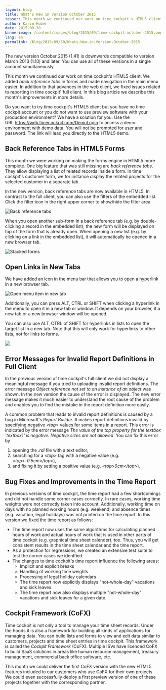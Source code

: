 ```yaml
---
layout: blog
title: What's New in Version October 2015
teaser: This month we continued our work on time cockpit's HTML5 client. We added back reference tabs in forms and made navigation in the main menu easier. In addition to that advances in the web client, we fixed issues related to reporting in time cockpit' full client. In this blog article we describe this month's improvements in more details.
author: Karin Huber
date: 2015-09-30
bannerimage: /content/images/blog/2015/09/time-cockpit-october-2015.png
lang: en
permalink: /blog/2015/09/30/Whats-New-in-Version-October-2015
---
```


<p xmlns="http://www.w3.org/1999/xhtml">The new version October 2015 (1.41) is downwards compatible to version March 2013 (1.10) and later. You can use all of these versions in a single account simultaneously. </p><p xmlns="http://www.w3.org/1999/xhtml">This month we continued our work on time cockpit's HTML5 client. We added <em>back reference tabs</em> in forms and made navigation in the main menu easier. In addition to that advances in the web client, we fixed issues related to reporting in time cockpit' full client. In this blog article we describe this month's improvements in more details.</p><p class="showcase" xmlns="http://www.w3.org/1999/xhtml">Do you want to try time cockpit's HTML5 client but you have no time cockpit account or you do not want to use preview software with your production environment? We have a solution for you: Use the URL <a href="https://web.timecockpit.com/DemoLogin">https://web.timecockpit.com/DemoLogin</a> to access a demo environment with demo data. You will not be prompted for user and password. The link will lead you directly to the HTML5 demo.</p><h2 xmlns="http://www.w3.org/1999/xhtml">Back Reference Tabs in HTML5 Forms</h2><p xmlns="http://www.w3.org/1999/xhtml">This month we were working on making the forms engine in HTML5 more complete. One big feature that was still missing are <em>back reference tabs</em>. They allow displaying a list of related records inside a form. In time cockpit's customer form, we for instance display the related projects for the selected customer in a separate tab.</p><p xmlns="http://www.w3.org/1999/xhtml">In the new version, back reference tabs are now available in HTML5. In contrast to the full client, you can also use the filters of the embedded list. Click the filter icon in the right upper corner to show/hide the filter area.</p><p xmlns="http://www.w3.org/1999/xhtml">
  <img title="Back reference tabs" src="{{site.baseurl}}/content/images/blog/2015/09/back-reference-tabs.png" alt="Back reference tabs" />
</p><p xmlns="http://www.w3.org/1999/xhtml">When you open another sub-form in a back reference tab (e.g. by double-clicking a record in the embedded list), the new form will be displayed on top of the form that is already open. When opening a new list (e.g. by clicking on a link in the embedded list), it will automatically be opened in a new browser tab.</p><p xmlns="http://www.w3.org/1999/xhtml">
  <img title="Stacked forms" src="{{site.baseurl}}/content/images/blog/2015/09/stacked-forms.png" alt="Stacked forms" />
</p><h2 xmlns="http://www.w3.org/1999/xhtml">Open Links in New Tabs</h2><p xmlns="http://www.w3.org/1999/xhtml">We have added an icon in the menu bar that allows you to open a hyperlink in a new browser tab.<br /></p><p xmlns="http://www.w3.org/1999/xhtml">
  <img title="Open menu item in new tab" src="{{site.baseurl}}/content/images/blog/2015/09/open-in-new-tab.png" alt="Open menu item in new tab" />
</p><p xmlns="http://www.w3.org/1999/xhtml">Additionally, you can press ALT, CTRL or SHIFT when clicking a hyperlink in the menu to open it in a new tab or window. It depends on your browser, if a new tab or a new browser window will be opened.</p><p xmlns="http://www.w3.org/1999/xhtml">You can also use ALT, CTRL of SHIFT for hyperlinks in lists to open the target list in a new tab. Note that this will only work for hyperlinks to other lists, not for links to forms.</p><p xmlns="http://www.w3.org/1999/xhtml">
  <img src="{{site.baseurl}}/content/images/blog/2015/09/list-hyperlink.png" />
</p><h2 xmlns="http://www.w3.org/1999/xhtml">Error Messages for Invalid Report Definitions in Full Client</h2><p xmlns="http://www.w3.org/1999/xhtml">In the previous version of time cockpit's full client we did not display a meaningful message if you tried to uploading invalid report definitions. The error message <em>Object reference not set to an instance of an object</em> was shown. In the new version the cause of the error is displayed. The new error message makes it much easier to understand the root cause of the problem and enables you to find the mistake in the report definition more easily.</p><p xmlns="http://www.w3.org/1999/xhtml">A common problem that leads to invalid report definitions is caused by a bug in Microsoft's <em>Report Builder</em>. It makes report definitions invalid by specifying negative <em>&lt;top&gt;</em> values for some items in a report. This error is indicated by the error message <em>The value of the top property for the textbox 'textbox1' is negative. Negative sizes are not allowed</em>. You can fix this error by</p><ol xmlns="http://www.w3.org/1999/xhtml">
  <li>opening the <em>.rdl</em> file with a text editor,</li>
  <li>searching for a <em>&lt;top&gt;</em> tag with a negative value (e.g. <em>&lt;top&gt;-0.5cm&lt;/top&gt;</em>),</li>
  <li>and fixing it by setting a positive value (e.g. <em>&lt;top&gt;0cm&lt;/top&gt;</em>).</li>
</ol><h2 xmlns="http://www.w3.org/1999/xhtml">Bug Fixes and Improvements in the Time Report</h2><p xmlns="http://www.w3.org/1999/xhtml">In previous versions of time cockpit, the time report had a few shortcomings and did not handle some corner cases correctly. In rare cases, working time weights were not correctly taken into account. Additionally, working time on days with no planned working hours (e.g. weekend) and absence times (e.g. vacation, legal holidays) was not printed on the time report. In this version we fixed the time report as follows:</p><ul xmlns="http://www.w3.org/1999/xhtml">
  <li>The time report now uses the same algorithms for calculating planned hours of work and actual hours of work that is used in other parts of time cockpit (e.g. graphical time sheet calender), too. Thus, you will get consistent results in the time sheet calendar and the time report. </li>
  <li>As a protection for regressions, we created an extensive test suite to test the corner cases we identfied.</li>
  <li>The changes to time cockpit's time report influence the following areas: 

<ul><li>Implicit and explicit breaks</li><li>Handling of working time weights</li><li>Processing of legal holiday calendars</li><li>The time report now explicitly displays "not-whole-day" vacations and sick leaves</li><li>The time report now also displays multiple "not-whole-day" vacations and sick leaves for a given date.</li></ul></li>
</ul><h2 xmlns="http://www.w3.org/1999/xhtml">Cockpit Framework (CoFX)</h2><p xmlns="http://www.w3.org/1999/xhtml">Time cockpit is not only a tool to manage your time sheet records. Under the hoods it is also a framework for building all kinds of applications for managing data. You can build lists and forms to view and edit data similar to customers, projects and time sheet entries in time cockpit. This framework is called the <em>Cockpit Framework</em> (CoFX). Multiple ISVs have licenced CoFX to build SaaS solutions in areas like human resource management, treasury management, commercial back office software, etc.</p><p xmlns="http://www.w3.org/1999/xhtml">This month we could deliver the first CoFX version with the new HTML5 features included to our customers who use CoFX for their own projects. We could even successfully deploy a first preview version of one of these projects together with the corresponding partner.</p>
